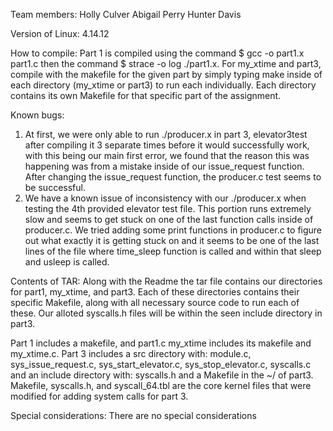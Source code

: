 Team members:
Holly Culver
Abigail Perry
Hunter Davis


Version of Linux:
4.14.12


How to compile:
Part 1 is compiled using the command $ gcc -o part1.x part1.c then the command $ strace -o log ./part1.x.
For my_xtime and part3, compile with the makefile for the given part by simply typing make inside of each directory (my_xtime or part3) to run each individually. Each directory contains its own Makefile for that specific part of the assignment. 


Known bugs: 
1) At first, we were only able to run ./producer.x in part 3, elevator3test after compiling it 3 separate times before it would successfully work, with this being our main first error, we found that the reason this was happening was from a mistake inside of our issue_request function. After changing the issue_request function, the producer.c test seems to be successful.
2) We have a known issue of inconsistency with our ./producer.x when testing the 4th provided elevator test file. This portion runs extremely slow and seems to get stuck on one of the last function calls inside of producer.c. We tried adding some print functions in producer.c to figure out what exactly it is getting stuck on and it seems to be one of the last lines of the file where time_sleep function is called and within that sleep and usleep is called.


Contents of TAR:
Along with the Readme the tar file contains our directories for part1, my_xtime, and part3. Each of these directories contains their specific Makefile, along with all necessary source code to run each of these. Our alloted syscalls.h files will be within the seen include directory in part3. 

Part 1 includes a makefile, and part1.c
my_xtime includes its makefile and my_xtime.c.
Part 3 includes a src directory with: module.c, sys_issue_request.c, sys_start_elevator.c, sys_stop_elevator.c, syscalls.c
and an include directory with: syscalls.h and a Makefile in the ~/ of part3. 
Makefile, syscalls.h, and syscall_64.tbl are the core kernel files that were modified for adding system calls for part 3.


Special considerations:
There are no special considerations 

